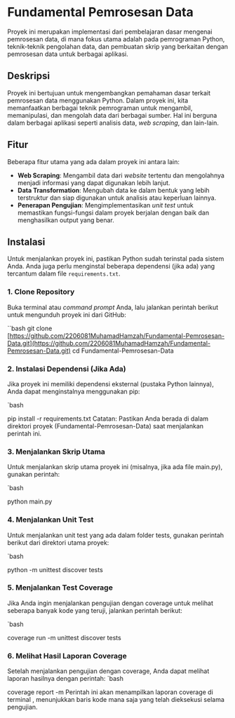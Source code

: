 

# Fundamental Pemrosesan Data

Proyek ini merupakan implementasi dari pembelajaran dasar mengenai pemrosesan data, di mana fokus utama adalah pada pemrograman Python, teknik-teknik pengolahan data, dan pembuatan skrip yang berkaitan dengan pemrosesan data untuk berbagai aplikasi.

## Deskripsi

Proyek ini bertujuan untuk mengembangkan pemahaman dasar terkait pemrosesan data menggunakan Python. Dalam proyek ini, kita memanfaatkan berbagai teknik pemrograman untuk mengambil, memanipulasi, dan mengolah data dari berbagai sumber. Hal ini berguna dalam berbagai aplikasi seperti analisis data, *web scraping*, dan lain-lain.

## Fitur

Beberapa fitur utama yang ada dalam proyek ini antara lain:

- **Web Scraping**: Mengambil data dari *website* tertentu dan mengolahnya menjadi informasi yang dapat digunakan lebih lanjut.
- **Data Transformation**: Mengubah data ke dalam bentuk yang lebih terstruktur dan siap digunakan untuk analisis atau keperluan lainnya.
- **Penerapan Pengujian**: Mengimplementasikan *unit test* untuk memastikan fungsi-fungsi dalam proyek berjalan dengan baik dan menghasilkan output yang benar.

## Instalasi

Untuk menjalankan proyek ini, pastikan Python sudah terinstal pada sistem Anda. Anda juga perlu menginstal beberapa dependensi (jika ada) yang tercantum dalam file `requirements.txt`.

### 1. Clone Repository

Buka terminal atau *command prompt* Anda, lalu jalankan perintah berikut untuk mengunduh proyek ini dari GitHub:

``bash
git clone [https://github.com/2206081MuhamadHamzah/Fundamental-Pemrosesan-Data.git](https://github.com/2206081MuhamadHamzah/Fundamental-Pemrosesan-Data.git)
cd Fundamental-Pemrosesan-Data
### 2. Instalasi Dependensi (Jika Ada)
Jika proyek ini memiliki dependensi eksternal (pustaka Python lainnya), Anda dapat menginstalnya menggunakan pip:

`bash

pip install -r requirements.txt
Catatan: Pastikan Anda berada di dalam direktori proyek (Fundamental-Pemrosesan-Data) saat menjalankan perintah ini.

### 3. Menjalankan Skrip Utama
Untuk menjalankan skrip utama proyek ini (misalnya, jika ada file main.py), gunakan perintah:

`bash

python main.py
### 4. Menjalankan Unit Test
Untuk menjalankan unit test yang ada dalam folder tests, gunakan perintah berikut dari direktori utama proyek:

`bash

python -m unittest discover tests
### 5. Menjalankan Test Coverage
Jika Anda ingin menjalankan pengujian dengan coverage untuk melihat seberapa banyak kode yang teruji, jalankan perintah berikut:

`bash

coverage run -m unittest discover tests
### 6. Melihat Hasil Laporan Coverage
Setelah menjalankan pengujian dengan coverage, Anda dapat melihat laporan hasilnya dengan perintah:
`bash

coverage report -m
Perintah ini akan menampilkan laporan coverage di terminal , menunjukkan baris kode mana saja yang telah dieksekusi selama pengujian.


